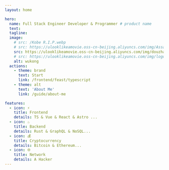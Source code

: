```yaml
---
layout: home

hero:
  name: Full Stack Engineer Developer & Programmer # product name
  text: 
  tagline:
  image:
    # src: /Kobe R.I.P.webp
    # src: https://ulooklikeamovie.oss-cn-beijing.aliyuncs.com/img/AssassinS%20CREED.png
    src: https://ulooklikeamovie.oss-cn-beijing.aliyuncs.com/img/douzhanshengfo.png
    # src: https://ulooklikeamovie.oss-cn-beijing.aliyuncs.com/img/logo_01.png
    alt: wukong
  actions:
    - theme: brand
      text: Start
      link: /frontend/feast/typescript
    - theme: alt
      text: 'About Me'
      link: /guide/about-me

features:
  - icon: ⚡️ 
    title: Frontend
    details: TS & Vue & React & Astro ...
  - icon: ♨️
    title: Backend
    details: Rust & GraphQL & NoSQL...
  - icon: 💰
    title: Cryptocurrency
    details: Bitcoin & Ethereum...
  - icon: 🌐
    title: Network
    details: A Hacker
---
```


<style>

</style>
